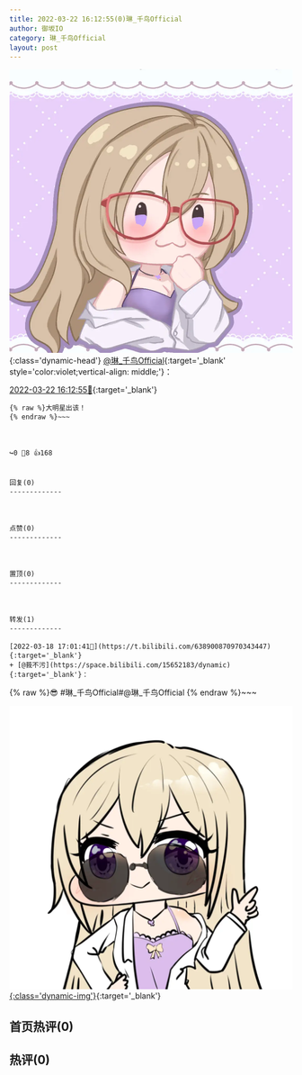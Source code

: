 ```yaml
---
title: 2022-03-22 16:12:55(0)琳_千鸟Official
author: 御坂IO
category: 琳_千鸟Official
layout: post
---
```


![img](/images/c0a88f85ebd0d056f37b114e0748e69556c8b488.jpg){:class='dynamic-head'}
[@琳_千鸟Official](https://space.bilibili.com/1620923329/dynamic){:target='_blank' style='color:violet;vertical-align: middle;'}：

[2022-03-22 16:12:55🔗](https://t.bilibili.com/640372644601921544){:target='_blank'}

~~~
{% raw %}大明星出该！
{% endraw %}~~~



↪️0 💬8 👍168


回复(0)
-------------



点赞(0)
-------------



置顶(0)
-------------



转发(1)
-------------

[2022-03-18 17:01:41🔗](https://t.bilibili.com/638900870970343447){:target='_blank'}
+ [@莪不污](https://space.bilibili.com/15652183/dynamic){:target='_blank'}：
~~~
{% raw %}😎
#琳_千鸟Official#@琳_千鸟Official 
{% endraw %}~~~


[![img](/images/29c4d097b786120d84a16c0fd2c0712f9b45216f.png){:class='dynamic-img'}](/images/29c4d097b786120d84a16c0fd2c0712f9b45216f.png){:target='_blank'}




首页热评(0)
-------------



热评(0)
-------------



